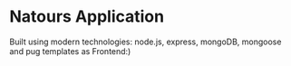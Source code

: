 # Natours Application

Built using modern technologies: node.js, express, mongoDB, mongoose and pug templates as Frontend:)

